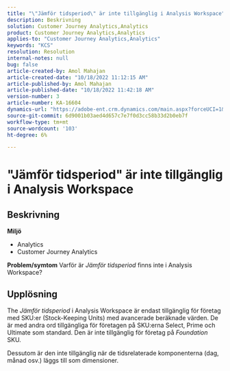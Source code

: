 ```yaml
---
title: "\"Jämför tidsperiod\" är inte tillgänglig i Analysis Workspace"
description: Beskrivning
solution: Customer Journey Analytics,Analytics
product: Customer Journey Analytics,Analytics
applies-to: "Customer Journey Analytics,Analytics"
keywords: "KCS"
resolution: Resolution
internal-notes: null
bug: false
article-created-by: Amol Mahajan
article-created-date: "10/18/2022 11:12:15 AM"
article-published-by: Amol Mahajan
article-published-date: "10/18/2022 11:42:18 AM"
version-number: 3
article-number: KA-16604
dynamics-url: "https://adobe-ent.crm.dynamics.com/main.aspx?forceUCI=1&pagetype=entityrecord&etn=knowledgearticle&id=a99d38b4-d54e-ed11-bba2-0022480866ad"
source-git-commit: 6d9001b03aed4d657c7e7f0d3cc58b33d2b0eb7f
workflow-type: tm+mt
source-wordcount: '103'
ht-degree: 6%

---
```


# &quot;Jämför tidsperiod&quot; är inte tillgänglig i Analysis Workspace

## Beskrivning

<b>Miljö</b>
- Analytics 
- Customer Journey Analytics

<b>Problem/symtom</b>
Varför är *Jämför tidsperiod* finns inte i Analysis Workspace?


## Upplösning


The *Jämför tidsperiod* i Analysis Workspace är endast tillgänglig för företag med SKU:er (Stock-Keeping Units) med avancerade beräknade värden. De är med andra ord tillgängliga för företagen på SKU:erna Select, Prime och Ultimate som standard. Den är inte tillgänglig för företag på *Foundation* SKU.

Dessutom är den inte tillgänglig när de tidsrelaterade komponenterna (dag, månad osv.) läggs till som dimensioner.
